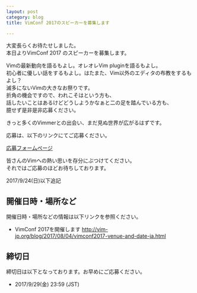 ```yaml
---
layout: post
category: blog
title: VimConf 2017のスピーカーを募集します

---
```


大変長らくお待たせしました。<br/>
本日よりVimConf 2017 のスピーカーを募集します。

Vimの最新動向を語るもよし。オレオレVim pluginを語るもよし。<br/>
初心者に優しい話をするもよし。はたまた、Vim以外のエディタの布教をするもよし？<br/>
滅多にないVimの大きなお祭りです。<br/>
折角の機会ですので、われこそはという方も、<br/>
話したいことはあるけどどうしようかなぁと二の足を踏んでいる方も、<br/>
臆せず是非是非応募ください。<br/>

きっと多くのVimmerとの出会い、まだ見ぬ世界が広がるはずです。

応募は、以下のリンクにてご応募ください。

[応募フォームページ](https://docs.google.com/forms/d/e/1FAIpQLSef5obej3dotmtUe3Z_ydmQpkXlYkx3p2RyREc0eRw3uY7Gkg/viewform?usp=sf_link)

皆さんのVimへの熱い思いを存分にぶつけてください。<br/>
それではご応募のほどお待ちしております。

2017/9/24(日)以下追記

## 開催日時・場所など

開催日時・場所などの情報は以下リンクを参照ください。

* VimConf 2017を開催します <http://vim-jp.org/blog/2017/08/04/vimconf2017-venue-and-date-ja.html>

## 締切日

締切日は以下となっております。お早めにご応募ください。

* 2017/9/29(金) 23:59 (JST)

